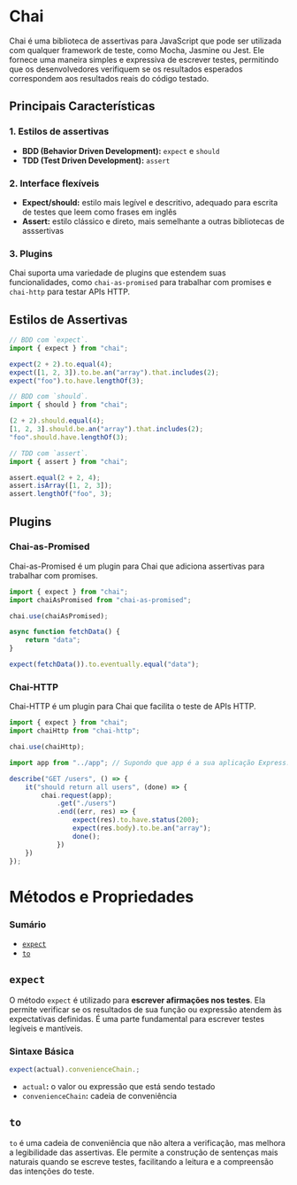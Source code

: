 # Chai

Chai é uma biblioteca de assertivas para JavaScript que pode ser utilizada com qualquer framework de teste, como Mocha, Jasmine ou Jest. Ele fornece uma maneira simples e expressiva de escrever testes, permitindo que os desenvolvedores verifiquem se os resultados esperados correspondem aos resultados reais do código testado.

## Principais Características

### 1. Estilos de assertivas

- **BDD (Behavior Driven Development):** `expect` e `should`
- **TDD (Test Driven Development):** `assert`

### 2. Interface flexíveis

- **Expect/should:** estilo mais legível e descritivo, adequado para escrita de testes que leem como frases em inglês
- **Assert:** estilo clássico e direto, mais semelhante a outras bibliotecas de asssertivas

### 3. Plugins

Chai suporta uma variedade de plugins que estendem suas funcionalidades, como `chai-as-promised` para trabalhar com promises e `chai-http` para testar APIs HTTP.

## Estilos de Assertivas

```JavaScript
// BDD com `expect`.
import { expect } from "chai";

expect(2 + 2).to.equal(4);
expect([1, 2, 3]).to.be.an("array").that.includes(2);
expect("foo").to.have.lengthOf(3);

// BDD com `should`.
import { should } from "chai";

(2 + 2).should.equal(4);
[1, 2, 3].should.be.an("array").that.includes(2);
"foo".should.have.lengthOf(3);

// TDD com `assert`.
import { assert } from "chai";

assert.equal(2 + 2, 4);
assert.isArray([1, 2, 3]);
assert.lengthOf("foo", 3);
```

## Plugins

### Chai-as-Promised

Chai-as-Promised é um plugin para Chai que adiciona assertivas para trabalhar com promises.

```JavaScript
import { expect } from "chai";
import chaiAsPromised from "chai-as-promised";

chai.use(chaiAsPromised);

async function fetchData() {
    return "data";
}

expect(fetchData()).to.eventually.equal("data");
```

### Chai-HTTP

Chai-HTTP é um plugin para Chai que facilita o teste de APIs HTTP.

```JavaScript
import { expect } from "chai";
import chaiHttp from "chai-http";

chai.use(chaiHttp);

import app from "../app"; // Supondo que app é a sua aplicação Express.

describe("GET /users", () => {
    it("should return all users", (done) => {
        chai.request(app);
            .get("./users")
            .end((err, res) => {
                expect(res).to.have.status(200);
                expect(res.body).to.be.an("array");
                done();
            })
    })
});
```

# Métodos e Propriedades

### Sumário

- [`expect`](#expect)
- [`to`](#to)

## <a id="expect">`expect`</a>

O método `expect` é utilizado para **escrever afirmações nos testes**. Ela permite verificar se os resultados de sua função ou expressão atendem às expectativas definidas. É uma parte fundamental para escrever testes legíveis e mantíveis.

### Sintaxe Básica

```JavaScript
expect(actual).convenienceChain.;
```

- `actual`**:** o valor ou expressão que está sendo testado
- `convenienceChain`**:** cadeia de conveniência

## <a id="to">`to`</a>

`to` é uma cadeia de conveniência que não altera a verificação, mas melhora a legibilidade das assertivas. Ele permite a construção de sentenças mais naturais quando se escreve testes, facilitando a leitura e a compreensão das intenções do teste.